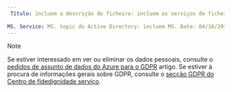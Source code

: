 ```yaml
---
 Título: incluem a descrição do ficheiro: incluem os serviços de ficheiros: autor do Active Directory: eross msft
 
MS. Service: MS. topic do Active Directory: incluem MS. Date: 04/16/2018 Author: lizross ms.custom: ficheiro de inclusão
---
```


>[!Note] 
>Se estiver interessado em ver ou eliminar os dados pessoais, consulte o [pedidos de assunto de dados do Azure para o GDPR](https://docs.microsoft.com/microsoft-365/compliance/gdpr-dsr-azure) artigo. Se estiver à procura de informações gerais sobre GDPR, consulte o [secção GDPR do Centro de fidedignidade serviço](https://www.microsoft.com/en-us/TrustCenter/Privacy/gdpr/default.aspx).